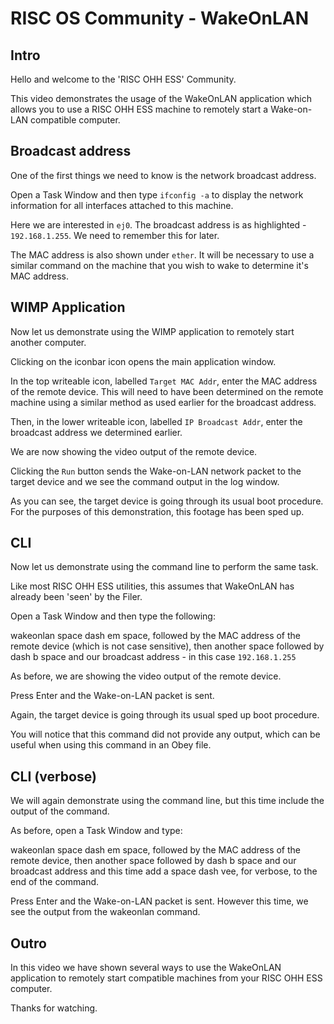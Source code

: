 RISC OS Community - WakeOnLAN
=============================

Intro
-----
Hello and welcome to the 'RISC OHH ESS' Community.

This video demonstrates the usage of the WakeOnLAN application which allows you to use a RISC OHH ESS machine to remotely start a Wake-on-LAN compatible computer.

Broadcast address
-----------------
One of the first things we need to know is the network broadcast address.

Open a Task Window and then type `ifconfig -a` to display the network information for all interfaces attached to this machine.

Here we are interested in `ej0`. The broadcast address is as highlighted - `192.168.1.255`. We need to remember this for later.

The MAC address is also shown under `ether`. It will be necessary to use a similar command on the machine that you wish to wake to determine it's MAC address.

WIMP Application
----------------
Now let us demonstrate using the WIMP application to remotely start another computer.

Clicking on the iconbar icon opens the main application window.

In the top writeable icon, labelled `Target MAC Addr`, enter the MAC address of the remote device. This will need to have been determined on the remote machine using a similar method as used earlier for the broadcast address.

Then, in the lower writeable icon, labelled `IP Broadcast Addr`, enter the broadcast address we determined earlier.

We are now showing the video output of the remote device.

Clicking the `Run` button sends the Wake-on-LAN network packet to the target device and we see the command output in the log window.

As you can see, the target device is going through its usual boot procedure. For the purposes of this demonstration, this footage has been sped up.

CLI
---
Now let us demonstrate using the command line to perform the same task.

Like most RISC OHH ESS utilities, this assumes that WakeOnLAN has already been 'seen' by the Filer.

Open a Task Window and then type the following:

wakeonlan space dash em space, followed by the MAC address of the remote device (which is not case sensitive), then another space followed by dash b space and our broadcast address - in this case `192.168.1.255`

As before, we are showing the video output of the remote device.

Press Enter and the Wake-on-LAN packet is sent.

Again, the target device is going through its usual sped up boot procedure.

You will notice that this command did not provide any output, which can be useful when using this command in an Obey file.

CLI (verbose)
-------------
We will again demonstrate using the command line, but this time include the output of the command.

As before, open a Task Window and type:

wakeonlan space dash em space, followed by the MAC address of the remote device, then another space followed by dash b space and our broadcast address and this time add a space dash vee, for verbose, to the end of the command.

Press Enter and the Wake-on-LAN packet is sent. However this time, we see the output from the wakeonlan command.

Outro
-----
In this video we have shown several ways to use the WakeOnLAN application to remotely start compatible machines from your RISC OHH ESS computer.

Thanks for watching.
